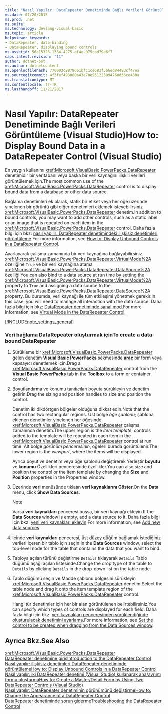 ```yaml
---
title: "Nasıl Yapılır: DataRepeater Denetiminde Bağlı Verileri Görüntüleme (Visual Studio)"
ms.date: 07/20/2015
ms.prod: .net
ms.suite: 
ms.technology: devlang-visual-basic
ms.topic: article
helpviewer_keywords:
- DataRepeater, data-binding
- DataRepeater, displaying bound controls
ms.assetid: 56a15326-1334-4275-af4e-075cad79e6f7
caps.latest.revision: "11"
author: dotnet-bot
ms.author: dotnetcontent
ms.openlocfilehash: 770003c8879661bfc1ce683f5b6ed84483cf47ea
ms.sourcegitcommit: 4f3fef493080a43e70e951223894768d36ce430a
ms.translationtype: MT
ms.contentlocale: tr-TR
ms.lasthandoff: 11/21/2017
---
```

# <a name="how-to-display-bound-data-in-a-datarepeater-control-visual-studio"></a><span data-ttu-id="4db29-102">Nasıl Yapılır: DataRepeater Denetiminde Bağlı Verileri Görüntüleme (Visual Studio)</span><span class="sxs-lookup"><span data-stu-id="4db29-102">How to: Display Bound Data in a DataRepeater Control (Visual Studio)</span></span>
<span data-ttu-id="4db29-103">En yaygın kullanımı <xref:Microsoft.VisualBasic.PowerPacks.DataRepeater> denetimidir bir veritabanı veya başka bir veri kaynağını ilişkili verileri görüntülemek için.</span><span class="sxs-lookup"><span data-stu-id="4db29-103">The most common use of the <xref:Microsoft.VisualBasic.PowerPacks.DataRepeater> control is to display bound data from a database or other data source.</span></span>  
  
 <span data-ttu-id="4db29-104">Bağlama denetimleri ek olarak, statik bir etiket veya her öğe üzerinde yinelenen bir görüntü gibi diğer denetimleri eklemek isteyebilirsiniz <xref:Microsoft.VisualBasic.PowerPacks.DataRepeater> denetim.</span><span class="sxs-lookup"><span data-stu-id="4db29-104">In addition to bound controls, you may want to add other controls, such as a static label or an image that is repeated on each item in the <xref:Microsoft.VisualBasic.PowerPacks.DataRepeater> control.</span></span> <span data-ttu-id="4db29-105">Daha fazla bilgi için bkz: [nasıl yapılır: DataRepeater denetimindeki ilişkisiz denetimleri görüntüleme](../../../visual-basic/developing-apps/windows-forms/how-to-display-unbound-controls-in-a-datarepeater-control-visual-studio.md).</span><span class="sxs-lookup"><span data-stu-id="4db29-105">For more information, see [How to: Display Unbound Controls in a DataRepeater Control](../../../visual-basic/developing-apps/windows-forms/how-to-display-unbound-controls-in-a-datarepeater-control-visual-studio.md).</span></span>  
  
 <span data-ttu-id="4db29-106">Ayarlayarak çalışma zamanında bir veri kaynağına bağlayabilirsiniz <xref:Microsoft.VisualBasic.PowerPacks.DataRepeater.VirtualMode%2A> özelliğine `True` ve bir veri kaynağına atama <xref:Microsoft.VisualBasic.PowerPacks.DataRepeater.DataSource%2A> özelliği.</span><span class="sxs-lookup"><span data-stu-id="4db29-106">You can also bind to a data source at run time by setting the <xref:Microsoft.VisualBasic.PowerPacks.DataRepeater.VirtualMode%2A> property to `True` and assigning a data source to the <xref:Microsoft.VisualBasic.PowerPacks.DataRepeater.DataSource%2A> property.</span></span> <span data-ttu-id="4db29-107">Bu durumda, veri kaynağı ile tüm etkileşimi yönetmek gerekir.</span><span class="sxs-lookup"><span data-stu-id="4db29-107">In this case, you will need to manage all interaction with the data source.</span></span> <span data-ttu-id="4db29-108">Daha fazla bilgi için bkz: [DataRepeater denetiminde sanal mod](../../../visual-basic/developing-apps/windows-forms/virtual-mode-in-the-datarepeater-control-visual-studio.md).</span><span class="sxs-lookup"><span data-stu-id="4db29-108">For more information, see [Virtual Mode in the DataRepeater Control](../../../visual-basic/developing-apps/windows-forms/virtual-mode-in-the-datarepeater-control-visual-studio.md).</span></span>  
  
[!INCLUDE[note_settings_general](~/includes/note-settings-general-md.md)]  
  
### <a name="to-create-a-data-bound-datarepeater"></a><span data-ttu-id="4db29-109">Veri bağlama DataRepeater oluşturmak için</span><span class="sxs-lookup"><span data-stu-id="4db29-109">To create a data-bound DataRepeater</span></span>  
  
1.  <span data-ttu-id="4db29-110">Sürükleme bir <xref:Microsoft.VisualBasic.PowerPacks.DataRepeater> gelen denetim **Visual Basic PowerPacks** sekmesinde **araç** bir form veya kapsayıcı denetlemek için.</span><span class="sxs-lookup"><span data-stu-id="4db29-110">Drag a <xref:Microsoft.VisualBasic.PowerPacks.DataRepeater> control from the **Visual Basic PowerPacks** tab in the **Toolbox** to a form or container control.</span></span>  
  
2.  <span data-ttu-id="4db29-111">Boyutlandırma ve konumu tanıtıcıları boyuta sürükleyin ve denetim getirin.</span><span class="sxs-lookup"><span data-stu-id="4db29-111">Drag the sizing and position handles to size and position the control.</span></span>  
  
     <span data-ttu-id="4db29-112">Denetim iki dikdörtgen bölgeler olduğuna dikkat edin.</span><span class="sxs-lookup"><span data-stu-id="4db29-112">Note that the control has two rectangular regions.</span></span> <span data-ttu-id="4db29-113">Üst bölge *öğe şablonu*; şablona eklenen denetimler yinelenen her öğesinde <xref:Microsoft.VisualBasic.PowerPacks.DataRepeater> çalışma zamanında denetim.</span><span class="sxs-lookup"><span data-stu-id="4db29-113">The upper region is the *item template*; controls added to the template will be repeated in each item in the <xref:Microsoft.VisualBasic.PowerPacks.DataRepeater> control at run time.</span></span> <span data-ttu-id="4db29-114">Alt bölge *görünüm penceresinin*, öğeleri burada görüntülenir.</span><span class="sxs-lookup"><span data-stu-id="4db29-114">The lower region is the *viewport*, where the items will be displayed.</span></span>  
  
     <span data-ttu-id="4db29-115">Ayrıca boyut ve denetim veya öğe şablonu değiştirerek Yerleştir **boyutu** ve **konumu** Özellikleri penceresinde özellikler.</span><span class="sxs-lookup"><span data-stu-id="4db29-115">You can also size and position the control or the item template by changing the **Size** and **Position** properties in the Properties window.</span></span>  
  
3.  <span data-ttu-id="4db29-116">Üzerinde **veri** menüsünde tıklatın **veri kaynaklarını Göster**.</span><span class="sxs-lookup"><span data-stu-id="4db29-116">On the **Data** menu, click **Show Data Sources**.</span></span>  
  
    > [!NOTE]
    >  <span data-ttu-id="4db29-117">Varsa **veri kaynakları** penceresi boşsa, bir veri kaynağı ekleyin.</span><span class="sxs-lookup"><span data-stu-id="4db29-117">If the **Data Sources** window is empty, add a data source to it.</span></span> <span data-ttu-id="4db29-118">Daha fazla bilgi için bkz: [yeni veri kaynakları ekleyin](/visualstudio/data-tools/add-new-data-sources).</span><span class="sxs-lookup"><span data-stu-id="4db29-118">For more information, see [Add new data sources](/visualstudio/data-tools/add-new-data-sources).</span></span>  
  
4.  <span data-ttu-id="4db29-119">İçinde **veri kaynakları** penceresi, üst düzey düğüm bağlamak istediğiniz verileri içeren bir tablo için seçin.</span><span class="sxs-lookup"><span data-stu-id="4db29-119">In the **Data Sources** window, select the top-level node for the table that contains the data that you want to bind.</span></span>  
  
5.  <span data-ttu-id="4db29-120">Tabloya açılan türünü değiştirme `Details` tıklayarak `Details` Tablo düğümü aşağı açılan listesinde.</span><span class="sxs-lookup"><span data-stu-id="4db29-120">Change the drop type of the table to `Details` by clicking `Details` in the drop-down list on the table node.</span></span>  
  
6.  <span data-ttu-id="4db29-121">Tablo düğümü seçin ve Madde şablonu bölgesini sürükleyin <xref:Microsoft.VisualBasic.PowerPacks.DataRepeater> denetim.</span><span class="sxs-lookup"><span data-stu-id="4db29-121">Select the table node and drag it onto the item template region of the <xref:Microsoft.VisualBasic.PowerPacks.DataRepeater> control.</span></span>  
  
     <span data-ttu-id="4db29-122">Hangi tür denetimler için her bir alan görüntülenen belirtebilirsiniz.</span><span class="sxs-lookup"><span data-stu-id="4db29-122">You can specify which types of controls are displayed for each field.</span></span> <span data-ttu-id="4db29-123">Daha fazla bilgi için bkz: [veri kaynakları penceresinden sürüklendiğinde oluşturulacak denetimini ayarlama](/visualstudio/data-tools/set-the-control-to-be-created-when-dragging-from-the-data-sources-window).</span><span class="sxs-lookup"><span data-stu-id="4db29-123">For more information, see [Set the control to be created when dragging from the Data Sources window](/visualstudio/data-tools/set-the-control-to-be-created-when-dragging-from-the-data-sources-window).</span></span>  
  
## <a name="see-also"></a><span data-ttu-id="4db29-124">Ayrıca Bkz.</span><span class="sxs-lookup"><span data-stu-id="4db29-124">See Also</span></span>  
 <xref:Microsoft.VisualBasic.PowerPacks.DataRepeater>  
 [<span data-ttu-id="4db29-125">DataRepeater denetimine giriş</span><span class="sxs-lookup"><span data-stu-id="4db29-125">Introduction to the DataRepeater Control</span></span>](../../../visual-basic/developing-apps/windows-forms/introduction-to-the-datarepeater-control-visual-studio.md)  
 [<span data-ttu-id="4db29-126">Nasıl yapılır: ilişkisiz denetimleri DataRepeater denetiminde görüntüleme</span><span class="sxs-lookup"><span data-stu-id="4db29-126">How to: Display Unbound Controls in a DataRepeater Control</span></span>](../../../visual-basic/developing-apps/windows-forms/how-to-display-unbound-controls-in-a-datarepeater-control-visual-studio.md)  
 [<span data-ttu-id="4db29-127">Nasıl yapılır: iki DataRepeater denetimi (Visual Studio) kullanarak ana/ayrıntı formu oluşturma</span><span class="sxs-lookup"><span data-stu-id="4db29-127">How to: Create a Master/Detail Form by Using Two DataRepeater Controls (Visual Studio)</span></span>](../../../visual-basic/developing-apps/windows-forms/how-to-create-a-master-detail-form-by-using-two-datarepeater-controls.md)  
 [<span data-ttu-id="4db29-128">Nasıl yapılır: DataRepeater denetiminin görünümünü değiştirme</span><span class="sxs-lookup"><span data-stu-id="4db29-128">How to: Change the Appearance of a DataRepeater Control</span></span>](../../../visual-basic/developing-apps/windows-forms/how-to-change-the-appearance-of-a-datarepeater-control-visual-studio.md)  
 [<span data-ttu-id="4db29-129">DataRepeater denetiminde sorun giderme</span><span class="sxs-lookup"><span data-stu-id="4db29-129">Troubleshooting the DataRepeater Control</span></span>](../../../visual-basic/developing-apps/windows-forms/troubleshooting-the-datarepeater-control-visual-studio.md)
